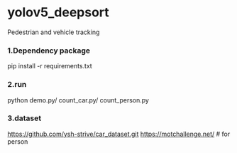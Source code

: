 # yolov5_deepsort
Pedestrian and vehicle tracking
### 1.Dependency package
pip install -r requirements.txt
### 2.run
python demo.py/ count_car.py/ count_person.py
### 3.dataset
https://github.com/ysh-strive/car_dataset.git
https://motchallenge.net/ # for person
